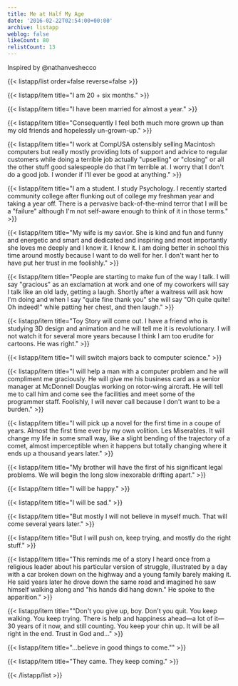 ```yaml
---
title: Me at Half My Age
date: '2016-02-22T02:54:00+00:00'
archive: listapp
weblog: false
likeCount: 80
relistCount: 13
---
```


Inspired by @nathanveshecco

<!--more-->

{{< listapp/list order=false reverse=false >}}

   {{< listapp/item title="I am 20 + six months." >}}

   {{< listapp/item title="I have been married for almost a year." >}}

   {{< listapp/item title="Consequently I feel both much more grown up than my old friends and hopelessly un-grown-up." >}}

   {{< listapp/item title="I work at CompUSA ostensibly selling Macintosh computers but really mostly providing lots of support and advice to regular customers while doing a terrible job actually \"upselling\" or \"closing\" or all the other stuff good salespeople do that I'm terrible at. I worry that I don't do a good job. I wonder if I'll ever be good at anything." >}}

   {{< listapp/item title="I am a student. I study Psychology. I recently started community college after flunking out of college my freshman year and taking a year off. There is a pervasive back-of-the-mind terror that I will be a \"failure\" although I'm not self-aware enough to think of it in those terms." >}}

   {{< listapp/item title="My wife is my savior. She is kind and fun and funny and energetic and smart and dedicated and inspiring and most importantly she loves me deeply and I know it. I know it. I am doing better in school this time around mostly because I want to do well for her. I don't want her to have put her trust in me foolishly." >}}

   {{< listapp/item title="People are starting to make fun of the way I talk. I will say \"gracious\" as an exclamation at work and one of my coworkers will say I talk like an old lady, getting a laugh. Shortly after a waitress will ask how I'm doing and when I say \"quite fine thank you\" she will say \"Oh quite quite! Oh indeed!\" while patting her chest, and then laugh." >}}

   {{< listapp/item title="Toy Story will come out. I have a friend who is studying 3D design and animation and he will tell me it is revolutionary. I will not watch it for several more years because I think I am too erudite for cartoons. He was right." >}}

   {{< listapp/item title="I will switch majors back to computer science." >}}

   {{< listapp/item title="I will help a man with a computer problem and he will compliment me graciously. He will give me his business card as a senior manager at McDonnell Douglas working on rotor-wing aircraft. He will tell me to call him and come see the facilities and meet some of the programmer staff. Foolishly, I will never call because I don't want to be a burden." >}}

   {{< listapp/item title="I will pick up a novel for the first time in a coupe of years. Almost the first time ever by my own volition. Les Miserables. It will change my life in some small way, like a slight bending of the trajectory of a comet, almost imperceptible when it happens but totally changing where it ends up a thousand years later." >}}

   {{< listapp/item title="My brother will have the first of his significant legal problems. We will begin the long slow inexorable drifting apart." >}}

   {{< listapp/item title="I will be happy." >}}

   {{< listapp/item title="I will be sad." >}}

   {{< listapp/item title="But mostly I will not believe in myself much. That will come several years later." >}}

   {{< listapp/item title="But I will push on, keep trying, and mostly do the right stuff." >}}

   {{< listapp/item title="This reminds me of a story I heard once from a religious leader about his particular version of struggle, illustrated by a day with a car broken down on the highway and a young family barely making it. He said years later he drove down the same road and imagined he saw himself walking along and \"his hands did hang down.\" He spoke to the apparition." >}}

   {{< listapp/item title="\"Don't you give up, boy. Don't you quit. You keep walking. You keep trying. There is help and happiness ahead—a lot of it—30 years of it now, and still counting. You keep your chin up. It will be all right in the end. Trust in God and..." >}}

   {{< listapp/item title="...believe in good things to come.\"" >}}

   {{< listapp/item title="They came. They keep coming." >}}

{{< /listapp/list >}}
